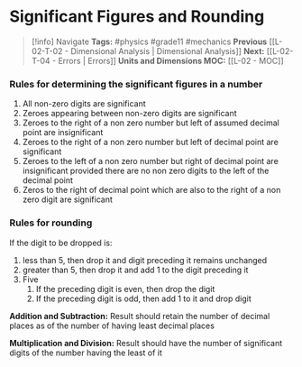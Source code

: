 # Significant Figures and Rounding

> [!info] Navigate
> **Tags:** #physics #grade11 #mechanics 
> **Previous** [[L-02-T-02 - Dimensional Analysis | Dimensional Analysis]]
> **Next:** [[L-02-T-04 - Errors | Errors]]
> **Units and Dimensions MOC:** [[L-02 - MOC]]

### Rules for determining the significant figures in a number

1. All non-zero digits are significant
2. Zeroes appearing between non-zero digits are significant
3. Zeroes to the right of a non zero number but left of assumed decimal point are insignificant
4. Zeroes to the right of a non zero number but left of decimal point are significant
5. Zeroes to the left of a non zero number but right of decimal point are insignificant provided there are no non zero digits to the left of the decimal point
6. Zeros to the right of decimal point which are also to the right of a non zero digit are significant

### Rules for rounding

If the digit to be dropped is:

1. less than 5, then drop it and digit preceding it remains unchanged
2. greater than 5, then drop it and add 1 to the digit preceding it
3. Five
    1. If the preceding digit is even, then drop the digit
    2. If the preceding digit is odd, then add 1 to it and drop digit

**Addition and Subtraction:** Result should retain the number of decimal places as of the number of having least decimal places

**Multiplication and Division:** Result should have the number of significant digits of the number having the least of it